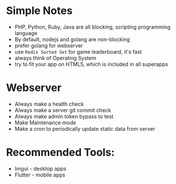 # Simple Notes

- PHP, Python, Ruby, Java are all blocking, scripting programming language
- By default, nodejs and golang are non-blocking
- prefer golang for webserver
- use `Redis Sorted Set` for game leaderboard, it's fast
- always think of Operating System
- try to fit your app on HTML5, which is included in all superapps

# Webserver
- Always make a health check
- Always make a server git commit check
- Always make admin token bypass to test
- Make Maintenance mode
- Make a cron to periodically update static data from server

# Recommended Tools:
- Imgui - desktop apps
- Flutter - mobile apps